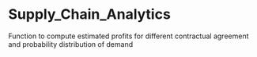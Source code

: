 # Supply_Chain_Analytics
 Function to compute estimated profits for different contractual agreement and probability distribution of demand
